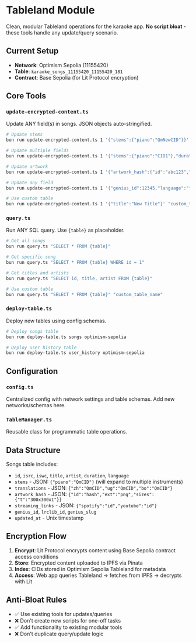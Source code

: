 # Tableland Module

Clean, modular Tableland operations for the karaoke app. **No script bloat** - these tools handle any update/query scenario.

## Current Setup

- **Network**: Optimism Sepolia (11155420)
- **Table**: `karaoke_songs_11155420_11155420_181`
- **Contract**: Base Sepolia (for Lit Protocol encryption)

## Core Tools

### `update-encrypted-content.ts`
Update ANY field(s) in songs. JSON objects auto-stringified.

```bash
# Update stems
bun run update-encrypted-content.ts 1 '{"stems":{"piano":"QmNewCID"}}'

# Update multiple fields
bun run update-encrypted-content.ts 1 '{"stems":{"piano":"CID1"},"duration":195}'

# Update artwork
bun run update-encrypted-content.ts 1 '{"artwork_hash":{"id":"abc123","ext":"png"}}'

# Update any field
bun run update-encrypted-content.ts 1 '{"genius_id":12345,"language":"fr"}'

# Use custom table
bun run update-encrypted-content.ts 1 '{"title":"New Title"}' "custom_table_name"
```

### `query.ts`
Run ANY SQL query. Use `{table}` as placeholder.

```bash
# Get all songs
bun run query.ts "SELECT * FROM {table}"

# Get specific song
bun run query.ts "SELECT * FROM {table} WHERE id = 1"

# Get titles and artists
bun run query.ts "SELECT id, title, artist FROM {table}"

# Use custom table
bun run query.ts "SELECT * FROM {table}" "custom_table_name"
```

### `deploy-table.ts`
Deploy new tables using config schemas.

```bash
# Deploy songs table
bun run deploy-table.ts songs optimism-sepolia

# Deploy user history table
bun run deploy-table.ts user_history optimism-sepolia
```

## Configuration

### `config.ts`
Centralized config with network settings and table schemas. Add new networks/schemas here.

### `TableManager.ts`
Reusable class for programmatic table operations.

## Data Structure

Songs table includes:
- `id`, `isrc`, `iswc`, `title`, `artist`, `duration`, `language`
- `stems` - JSON: `{"piano":"QmCID"}` (will expand to multiple instruments)
- `translations` - JSON: `{"zh":"QmCID","ug":"QmCID","bo":"QmCID"}`
- `artwork_hash` - JSON: `{"id":"hash","ext":"png","sizes":{"t":"300x300x1"}}`
- `streaming_links` - JSON: `{"spotify":"id","youtube":"id"}`
- `genius_id`, `lrclib_id`, `genius_slug`
- `updated_at` - Unix timestamp

## Encryption Flow

1. **Encrypt**: Lit Protocol encrypts content using Base Sepolia contract access conditions
2. **Store**: Encrypted content uploaded to IPFS via Pinata
3. **Index**: CIDs stored in Optimism Sepolia Tableland for metadata
4. **Access**: Web app queries Tableland → fetches from IPFS → decrypts with Lit

## Anti-Bloat Rules

- ✅ Use existing tools for updates/queries
- ❌ Don't create new scripts for one-off tasks
- ✅ Add functionality to existing modular tools
- ❌ Don't duplicate query/update logic